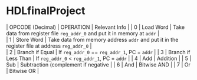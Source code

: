 # HDLfinalProject


| OPCODE (Decimal)   | OPERATION    | Relevant Info |
| 0    | Load Word   |  Take data from register file `reg_addr_0` and put it in memory at `addr` |   
| 1    | Store Word   | Take data from memory address `addr` and put it in the register file at address `reg_addr_0` |  
| 2    | Branch if Equal   | If `reg_addr_0` == `reg_addr_1`, PC = `addr` | 
| 3    | Branch if Less Than   | If `reg_addr_0` < `reg_addr_1`, PC = `addr` | 
| 4    | Add   | Addition | 
| 5    | Sub   | Subtraction (complement if negative | 
| 6    | And   | Bitwise AND | 
| 7    | Or    | Bitwise  OR | 

